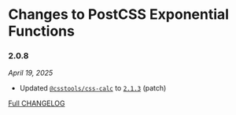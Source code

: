 # Changes to PostCSS Exponential Functions

### 2.0.8

_April 19, 2025_

- Updated [`@csstools/css-calc`](https://github.com/csstools/postcss-plugins/tree/main/packages/css-calc) to [`2.1.3`](https://github.com/csstools/postcss-plugins/tree/main/packages/css-calc/CHANGELOG.md#213) (patch)

[Full CHANGELOG](https://github.com/csstools/postcss-plugins/tree/main/plugins/postcss-exponential-functions/CHANGELOG.md)
